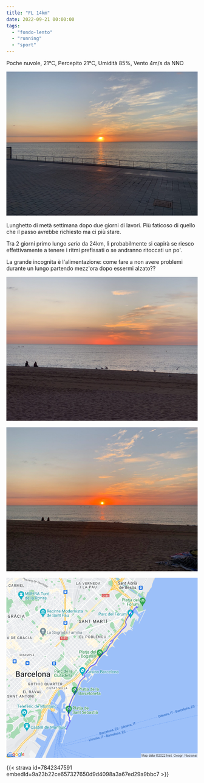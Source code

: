 ```yaml
---
title: "FL 14km"
date: 2022-09-21 00:00:00
tags: 
  - "fondo-lento"
  - "running"
  - "sport"
---
```


Poche nuvole, 21°C, Percepito 21°C, Umidità 85%, Vento 4m/s da NNO

![](images/IMG_0342.jpeg)

Lunghetto di metà settimana dopo due giorni di lavori. Più faticoso di quello che il passo avrebbe richiesto ma ci più stare.

Tra 2 giorni primo lungo _serio_ da 24km, lì probabilmente si capirà se riesco effettivamente a tenere i ritmi prefissati o se andranno ritoccati un po'.

La grande incognita è l'alimentazione: come fare a non avere problemi durante un lungo partendo mezz'ora dopo essermi alzato??

![](images/IMG_0337.jpeg)

![](images/IMG_0340.jpeg)

![](images/20220921-activity-map.png)

{{< strava id=7842347591 embedId=9a23b22ce657327650d9d4098a3a67ed29a9bbc7 >}}
